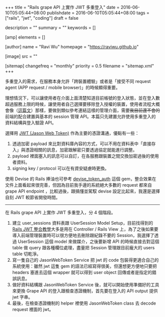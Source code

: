 +++
title = "Rails grape API 上實作 JWT 多重登入"
date = 2016-06-10T05:05:44+08:00
publishdate = 2016-06-10T05:05:44+08:00
tags = ["rails", "jwt", "coding"]
draft = false

description = ""
summary = ""
keywords = []

[amp]
    elements = []

[author]
    name = "Ravi Wu"
    homepage = "https://raviwu.github.io"

[image]
    src = ""

[sitemap]
    changefreq = "monthly"
    priority = 0.5
    filename = "sitemap.xml"
+++

多重登入的需求，在服務本身允許「跨裝置體驗」或者是「接受不同 request agent (APP request / mobile browser)」的時候顯得重要。

理想情況下，可以讓使用者在介面上面清楚知道目前帳號的登入狀態，並在登入數超過服務上限的時候，讓使用者自己選擇要移除登入授權的裝置，使用者流程大概會像（[這篇文](https://www.authy.com/blog/multi-multi-factor-authentication)）那樣，要做到類似參考連結這樣的管理介面，需要<strike>我目前還不會的</strike>前端的配合建置與基本的 session 管理 API。本篇只先建置允許使用多重登入的資料結構與登入驗證 API。

選擇用 [JWT (Jason Web Token)](https://jwt.io/) 作為主要的憑證溝通，優點有一些：

1.  透過加密 payload 來比對資料庫內容的方式，可以不用在資料表中「直接存入」與憑證相關的訊息，加密跟解密只要透過協定就能進行調整。
2.  payload 裡面塞入的訊息可以自訂，在各服務跟裝置之間交換加密過後的使用者資料。
3.  signing key / protocol 可以在有資安疑慮時更換。

使用 Devise 的 Rails 捧油也可參考 [devise_token_auth](https://github.com/lynndylanhurley/devise_token_auth) 這個 gem，整合效果在文件上面看起來很完善，但因為目前我手邊的系統絕大多數的 request 都來自 grape API endpoint ，比較過後，跟搞懂並駕馭 devise 設定比起來，我還是選擇自刻 JWT 較節省開發時間。

* * *

在 Rails grape API 上實作 JWT 多重登入，分 4 個階段。

1.  建立 user_sessions 資料表跟 UserSession Model Setup，目前找得到的 [Rails JWT 整合教學](https://www.sitepoint.com/introduction-to-using-jwt-in-rails/)大多是用在 Controller / Rails View 上，為了之後如果要導入前端管理裝置時可以很方便地去刪除跟紀錄不要的 Session，我選擇了透過 UserSession 這個 model 來做媒介，之後要新增 API 的時候直接去對這個 table 做 query 跟各種欄位處理，盡量把 Session 管理跟目前龐大的 users table 切乾淨。
2.  寫一隻自己的 JasonWebToken Service 把 jwt 的 code 包裝得更適合自己的系統使用：雖然 jwt 這隻 gem 的語法已經寫得很美，但還想更方便地只要把 headers 塞進去這個 wrapper 就可以得到 user object 回傳或者是指定的錯誤訊息。
3.  做好資料結構跟 JasonWebToken Service 後，就可以開始使用準備好的工具來更換 Grape API 的登入跟檢查憑證機制，首先要在登入的 API output 提供 jwt 字串。
4.  最後，在檢查憑證機制的 helper 裡使用 JasonWebToken class 去 decode request 裡面的 jwt。
